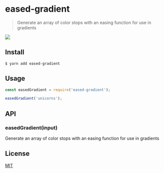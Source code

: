 # eased-gradient

> Generate an array of color stops with an easing function for use in gradients

<a title="Join on Slack" href="https://slack.callstack.io"><img src="https://slack.callstack.io/badge.svg" /></a>

## Install

```
$ yarn add eased-gradient
```

## Usage

```js
const easedGradient = require('eased-gradient');

easedGradient('unicorns');
```

## API

### easedGradient(input)

Generate an array of color stops with an easing function for use in gradients

## License

[MIT](./LICENSE)
